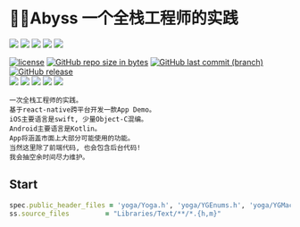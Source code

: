 # :rocket::rocket:Abyss 一个全栈工程师的实践

<img src="https://img.shields.io/badge/language-swift-brightgreen.svg">
<img src="https://img.shields.io/badge/language-objctive-brightgreen.svg">
<img src="https://img.shields.io/badge/language-node.js-brightgreen.svg">
<img src="https://img.shields.io/badge/language-react.js-brightgreen.svg">
<img src="https://img.shields.io/badge/language-react--native-brightgreen.svg">

[![license](https://img.shields.io/github/license/RogerAbyss/Abyss.svg)](https://github.com/RogerAbyss/Abyss/blob/master/LICENSE)
[![GitHub repo size in bytes](https://img.shields.io/github/repo-size/RogerAbyss/Abyss.svg)](https://github.com/RogerAbyss/Abyss)
[![GitHub last commit (branch)](https://img.shields.io/github/last-commit/RogerAbyss/Abyss.svg)](https://github.com/RogerAbyss/Abyss)
[![GitHub release](https://img.shields.io/github/release/RogerAbyss/Abyss.svg)](https://github.com/RogerAbyss/Abyss)
<br>
<a href="https://github.com/RogerAbyss"><img src="https://img.shields.io/badge/Github-rogerabyss-brightgreen.svg"></a>
<a href="https://gitee.com/rogerabyss"><img src="https://img.shields.io/badge/%E7%A0%81%E4%BA%91-rogerabyss-orange.svg"></a>
<a href="https://www.jianshu.com/u/d8d22723c6a5"><img src="https://img.shields.io/badge/%E7%AE%80%E4%B9%A6-rogerabyss-orange.svg"></a>
<a href="https://www.zhihu.com/people/ren-chao-3-42/activities"><img src="https://img.shields.io/badge/%E7%9F%A5%E4%B9%8E-rogerabyss-blue.svg"></a>
<a href="https://juejin.im/user/594e25186fb9a06bc86e2a7d"><img src="https://img.shields.io/badge/%E6%8E%98%E9%87%91-rogerabyss-blue.svg"></a>

```
一次全栈工程师的实践。
基于react-native跨平台开发一款App Demo。
iOS主要语言是swift, 少量Object-C混编。
Android主要语言是Kotlin。
App将涵盖市面上大部分可能使用的功能。
当然这里除了前端代码, 也会包含后台代码!
我会抽空余时间尽力维护。
```

## Start

```ruby
spec.public_header_files = 'yoga/Yoga.h', 'yoga/YGEnums.h', 'yoga/YGMacros.h'
ss.source_files         = "Libraries/Text/**/*.{h,m}"
```
